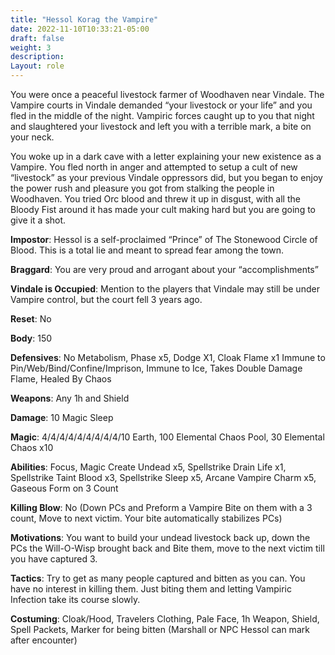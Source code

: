 ```yaml
---
title: "Hessol Korag the Vampire"
date: 2022-11-10T10:33:21-05:00
draft: false
weight: 3
description: 
Layout: role
---
```



You were once a peaceful livestock farmer of Woodhaven near Vindale. The Vampire courts in Vindale demanded “your livestock or your life” and you fled in the middle of the night. Vampiric forces caught up to you that night and slaughtered your livestock and left you with a terrible mark, a bite on your neck.

You woke up in a dark cave with a letter explaining your new existence as a Vampire. You fled north in anger and attempted to setup a cult of new “livestock” as your previous Vindale oppressors did, but you began to enjoy the power rush and pleasure you got from stalking the people in Woodhaven. You tried Orc blood and threw it up in disgust, with all the Bloody Fist around it has made your cult making hard but you are going to give it a shot.

**Impostor**: Hessol is a self-proclaimed “Prince” of The Stonewood Circle of Blood. This is a total lie and meant to spread fear among the town. 

**Braggard**: You are very proud and arrogant about your “accomplishments” 

**Vindale is Occupied**: Mention to the players that Vindale may still be under Vampire control, but the court fell 3 years ago.

**Reset**:  No

**Body**: 150

**Defensives**: No Metabolism, Phase x5, Dodge X1, Cloak Flame x1 Immune to Pin/Web/Bind/Confine/Imprison, Immune to Ice, Takes Double Damage Flame, Healed By Chaos

**Weapons**: Any 1h and Shield

**Damage**: 10 Magic Sleep

**Magic**: 4/4/4/4/4/4/4/4/4/10 Earth, 100 Elemental Chaos Pool, 30 Elemental Chaos x10

**Abilities**: Focus, Magic Create Undead x5, Spellstrike Drain Life x1, Spellstrike Taint Blood x3, Spellstrike Sleep x5, Arcane Vampire Charm x5, Gaseous Form on 3 Count

**Killing Blow**: No (Down PCs and Preform a Vampire Bite on them with a 3 count, Move to next victim. Your bite automatically stabilizes PCs)

**Motivations**: You want to build your undead livestock back up, down the PCs the Will-O-Wisp brought back and Bite them, move to the next victim till you have captured 3.

**Tactics**: Try to get as many people captured and bitten as you can. You have no interest in killing them. Just biting them and letting Vampiric Infection take its course slowly.

**Costuming**: Cloak/Hood, Travelers Clothing, Pale Face, 1h Weapon, Shield, Spell Packets, Marker for being bitten (Marshall or NPC Hessol can mark after encounter)
